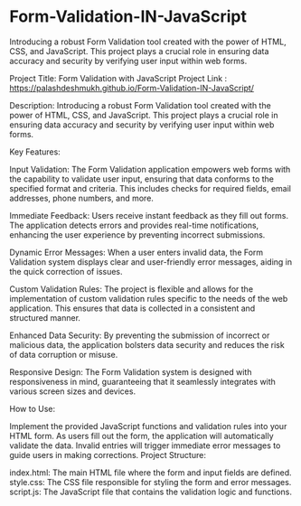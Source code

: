 # Form-Validation-IN-JavaScript
Introducing a robust Form Validation tool created with the power of HTML, CSS, and JavaScript. This project plays a crucial role in ensuring data accuracy and security by verifying user input within web forms.

Project Title: Form Validation with JavaScript
Project Link : https://palashdeshmukh.github.io/Form-Validation-IN-JavaScript/

Description:
Introducing a robust Form Validation tool created with the power of HTML, CSS, and JavaScript. This project plays a crucial role in ensuring data accuracy and security by verifying user input within web forms.

Key Features:

Input Validation: The Form Validation application empowers web forms with the capability to validate user input, ensuring that data conforms to the specified format and criteria. This includes checks for required fields, email addresses, phone numbers, and more.

Immediate Feedback: Users receive instant feedback as they fill out forms. The application detects errors and provides real-time notifications, enhancing the user experience by preventing incorrect submissions.

Dynamic Error Messages: When a user enters invalid data, the Form Validation system displays clear and user-friendly error messages, aiding in the quick correction of issues.

Custom Validation Rules: The project is flexible and allows for the implementation of custom validation rules specific to the needs of the web application. This ensures that data is collected in a consistent and structured manner.

Enhanced Data Security: By preventing the submission of incorrect or malicious data, the application bolsters data security and reduces the risk of data corruption or misuse.

Responsive Design: The Form Validation system is designed with responsiveness in mind, guaranteeing that it seamlessly integrates with various screen sizes and devices.

How to Use:

Implement the provided JavaScript functions and validation rules into your HTML form.
As users fill out the form, the application will automatically validate the data.
Invalid entries will trigger immediate error messages to guide users in making corrections.
Project Structure:

index.html: The main HTML file where the form and input fields are defined.
style.css: The CSS file responsible for styling the form and error messages.
script.js: The JavaScript file that contains the validation logic and functions.
